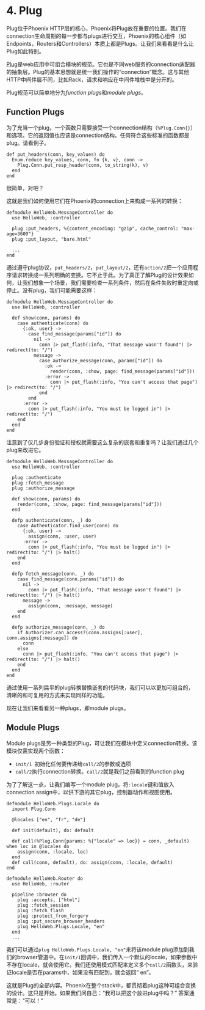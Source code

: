 # 4. Plug 

Plug位于Phoenix HTTP层的核心，Phoenix将Plug放在重要的位置。我们在connection生命周期的每一步都与plugs进行交互，Phoenix的核心组件（如Endpoints，Routers和Controllers）本质上都是Plugs。让我们来看看是什么让Plug如此特别。

[Plug]()是web应用中可组合模块的规范。它也是不同web服务的connection适配器的抽象层。Plug的基本思想就是统一我们操作的“connection”概念。这与其他HTTP中间件层不同，比如Rack，请求和响应在中间件堆栈中是分开的。

Plug规范可以简单地分为*function plugs*和*module plugs*。

## Function Plugs

为了充当一个plug，一个函数只需要接受一个connection结构（`%Plug.Conn{}`）和选项。它的返回值也应该是connection结构。任何符合这些标准的函数都是plug。请看例子。

```
def put_headers(conn, key_values) do
  Enum.reduce key_values, conn, fn {k, v}, conn ->
    Plug.Conn.put_resp_header(conn, to_string(k), v)
  end
end
```
很简单，对吧？

这就是我们如何使用它们在Phoenix的connection上来构成一系列的转换：

```
defmodule HelloWeb.MessageController do
  use HelloWeb, :controller

  plug :put_headers, %{content_encoding: "gzip", cache_control: "max-age=3600"}
  plug :put_layout, "bare.html"

  ...
end
```
通过遵守plug协议，`put_headers/2`，`put_layout/2`，还有`action/2`把一个应用程序请求转换成一系列明确的变换。它不止于此。为了真正了解Plug的设计效果如何，让我们想象一个场景，我们需要检查一系列条件，然后在条件失败时重定向或停止。没有plug，我们可能需要这样：

```
defmodule HelloWeb.MessageController do
  use HelloWeb, :controller

  def show(conn, params) do
    case authenticate(conn) do
      {:ok, user} ->
        case find_message(params["id"]) do
          nil ->
            conn |> put_flash(:info, "That message wasn't found") |> redirect(to: "/")
          message ->
            case authorize_message(conn, params["id"]) do
              :ok ->
                render(conn, :show, page: find_message(params["id"]))
              :error ->
                conn |> put_flash(:info, "You can't access that page") |> redirect(to: "/")
            end
        end
      :error ->
        conn |> put_flash(:info, "You must be logged in") |> redirect(to: "/")
    end
  end
end
```

注意到了仅几步身份验证和授权就需要这么复杂的嵌套和重复吗？让我们通过几个plug来改进它。

```
defmodule HelloWeb.MessageController do
  use HelloWeb, :controller

  plug :authenticate
  plug :fetch_message
  plug :authorize_message

  def show(conn, params) do
    render(conn, :show, page: find_message(params["id"]))
  end

  defp authenticate(conn, _) do
    case Authenticator.find_user(conn) do
      {:ok, user} ->
        assign(conn, :user, user)
      :error ->
        conn |> put_flash(:info, "You must be logged in") |> redirect(to: "/") |> halt()
    end
  end

  defp fetch_message(conn, _) do
    case find_message(conn.params["id"]) do
      nil ->
        conn |> put_flash(:info, "That message wasn't found") |> redirect(to: "/") |> halt()
      message ->
        assign(conn, :message, message)
    end
  end

  defp authorize_message(conn, _) do
    if Authorizer.can_access?(conn.assigns[:user], conn.assigns[:message]) do
      conn
    else
      conn |> put_flash(:info, "You can't access that page") |> redirect(to: "/") |> halt()
    end
  end
end
```
通过使用一系列扁平的plug转换替换嵌套的代码块，我们可以以更加可组合的，清晰的和可复用的方式来实现同样的功能。

现在让我们来看看另一种plugs，即module plugs。

##  Module Plugs

Module plugs是另一种类型的Plug，可让我们在模块中定义connection转换。该模块仅需实现两个函数：

* `init/1 `初始化任何要传递给`call/2`的参数或选项
* `call/2`执行connection转换。`call/2`就是我们之前看到的function plug

为了了解这一点，让我们编写一个module plug，将`:locale`键和值放入connection assign中，以供下游的其它plug，控制器动作和视图使用。

```
defmodule HelloWeb.Plugs.Locale do
  import Plug.Conn

  @locales ["en", "fr", "de"]

  def init(default), do: default

  def call(%Plug.Conn{params: %{"locale" => loc}} = conn, _default) when loc in @locales do
    assign(conn, :locale, loc)
  end
  def call(conn, default), do: assign(conn, :locale, default)
end

defmodule HelloWeb.Router do
  use HelloWeb, :router

  pipeline :browser do
    plug :accepts, ["html"]
    plug :fetch_session
    plug :fetch_flash
    plug :protect_from_forgery
    plug :put_secure_browser_headers
    plug HelloWeb.Plugs.Locale, "en"
  end
  ...
```
我们可以通过`plug HelloWeb.Plugs.Locale, "en"`来将该module plug添加到我们的browser管道中。在`init/1`回调中，我们传入一个默认的locale，如果参数中不存在locale，就会使用它。我们还使用模式匹配来定义多个`call/2`函数头，来验证locale是否在params中，如果没有匹配到，就会返回“ en”。

这就是Plug的全部内容。Phoenix在整个stack中，都贯彻着plug这种可组合变换的设计。这只是开始。如果我们问自己：“我可以把这个放进plug中吗？” 答案通常是：“可以！”

